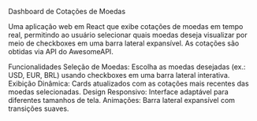 Dashboard de Cotações de Moedas




Uma aplicação web em React que exibe cotações de moedas em tempo real, permitindo ao usuário selecionar quais moedas deseja visualizar por meio de checkboxes em uma barra lateral expansível. As cotações são obtidas via API do AwesomeAPI.

Funcionalidades
Seleção de Moedas: Escolha as moedas desejadas (ex.: USD, EUR, BRL) usando checkboxes em uma barra lateral interativa.
Exibição Dinâmica: Cards atualizados com as cotações mais recentes das moedas selecionadas.
Design Responsivo: Interface adaptável para diferentes tamanhos de tela.
Animações: Barra lateral expansível com transições suaves.
